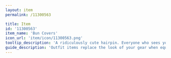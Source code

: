 ```yaml
---
layout: item
permalink: /11300563

title: Item
id: '11300563'
item_name: 'Bun Covers'
icon_url: 'item/icon/11300563.png'
tooltip_description: 'A ridiculously cute hairpin. Everyone who sees you will squeal in delight.'
guide_description: 'Outfit items replace the look of your gear when equipped.'
---
```

